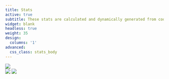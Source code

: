 ```yaml
---
title: Stats
active: true
subtitle: These stats are calculated and dynamically generated from code::stats
widget: blank
headless: true
weight: 35
design: 
  columns: '1'
advanced:
  css_class: stats_body
---
```

<div class="codestats_block">
      <img class="codestats_top" src="https://codestats-readme.vercel.app/api?username=Denchyaknow&show_icons=true&theme=radical"/>
  <div class="codestats_bottom">
      <img class="codestats_latest" src="https://codestats-readme.vercel.app/api/history/?username=Denchyaknow&theme=radical&days_count=5&language_count=30&title=Latest" />
      <img class="codestats_most" src="https://codestats-readme.vercel.app/api/top-langs/?username=Denchyaknow&theme=radical" />
  </div>
</div>
<script>
    ScrollReveal().reveal('.codestats_block', { delay: 300, origin: 'bottom', reset: true });
</script>